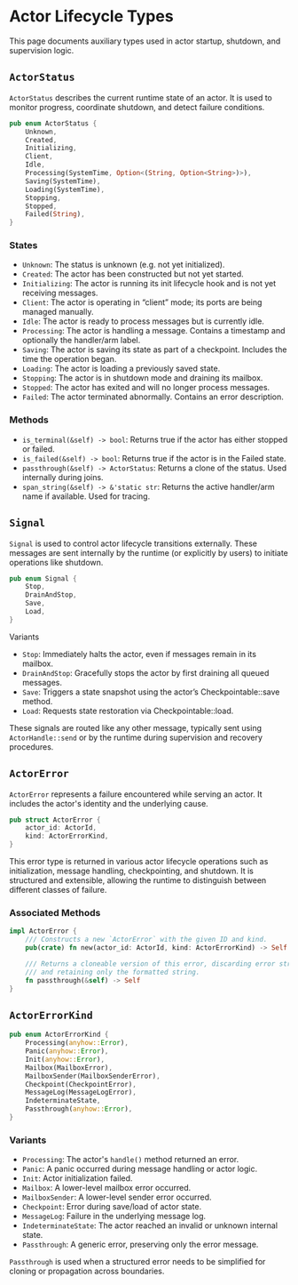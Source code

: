 # Actor Lifecycle Types

This page documents auxiliary types used in actor startup, shutdown, and supervision logic.

## `ActorStatus`

`ActorStatus` describes the current runtime state of an actor. It is used to monitor progress, coordinate shutdown, and detect failure conditions.
```rust
pub enum ActorStatus {
    Unknown,
    Created,
    Initializing,
    Client,
    Idle,
    Processing(SystemTime, Option<(String, Option<String>)>),
    Saving(SystemTime),
    Loading(SystemTime),
    Stopping,
    Stopped,
    Failed(String),
}
```

### States
- `Unknown`: The status is unknown (e.g. not yet initialized).
- `Created`: The actor has been constructed but not yet started.
- `Initializing`: The actor is running its init lifecycle hook and is not yet receiving messages.
- `Client`: The actor is operating in “client” mode; its ports are being managed manually.
- `Idle`: The actor is ready to process messages but is currently idle.
- `Processing`: The actor is handling a message. Contains a timestamp and optionally the handler/arm label.
- `Saving`: The actor is saving its state as part of a checkpoint. Includes the time the operation began.
- `Loading`: The actor is loading a previously saved state.
- `Stopping`: The actor is in shutdown mode and draining its mailbox.
- `Stopped`: The actor has exited and will no longer process messages.
- `Failed`: The actor terminated abnormally. Contains an error description.

### Methods
- `is_terminal(&self) -> bool`: Returns true if the actor has either stopped or failed.
- `is_failed(&self) -> bool`: Returns true if the actor is in the Failed state.
- `passthrough(&self) -> ActorStatus`: Returns a clone of the status. Used internally during joins.
- `span_string(&self) -> &'static str`: Returns the active handler/arm name if available. Used for tracing.

## `Signal`

`Signal` is used to control actor lifecycle transitions externally. These messages are sent internally by the runtime (or explicitly by users) to initiate operations like shutdown.
```rust
pub enum Signal {
    Stop,
    DrainAndStop,
    Save,
    Load,
}
```
Variants
- `Stop`: Immediately halts the actor, even if messages remain in its mailbox.
- `DrainAndStop`: Gracefully stops the actor by first draining all queued messages.
- `Save`: Triggers a state snapshot using the actor’s Checkpointable::save method.
- `Load`: Requests state restoration via Checkpointable::load.

These signals are routed like any other message, typically sent using `ActorHandle::send` or by the runtime during supervision and recovery procedures.

## `ActorError`

`ActorError` represents a failure encountered while serving an actor. It includes the actor's identity and the underlying cause.
```rust
pub struct ActorError {
    actor_id: ActorId,
    kind: ActorErrorKind,
}
```
This error type is returned in various actor lifecycle operations such as initialization, message handling, checkpointing, and shutdown. It is structured and extensible, allowing the runtime to distinguish between different classes of failure.

### Associated Methods
```rust
impl ActorError {
    /// Constructs a new `ActorError` with the given ID and kind.
    pub(crate) fn new(actor_id: ActorId, kind: ActorErrorKind) -> Self

    /// Returns a cloneable version of this error, discarding error structure
    /// and retaining only the formatted string.
    fn passthrough(&self) -> Self
}
```

## `ActorErrorKind`

```rust
pub enum ActorErrorKind {
    Processing(anyhow::Error),
    Panic(anyhow::Error),
    Init(anyhow::Error),
    Mailbox(MailboxError),
    MailboxSender(MailboxSenderError),
    Checkpoint(CheckpointError),
    MessageLog(MessageLogError),
    IndeterminateState,
    Passthrough(anyhow::Error),
}
```
### Variants

- `Processing`: The actor's `handle()` method returned an error.
- `Panic`: A panic occurred during message handling or actor logic.
- `Init`: Actor initialization failed.
- `Mailbox`: A lower-level mailbox error occurred.
- `MailboxSender`: A lower-level sender error occurred.
- `Checkpoint`: Error during save/load of actor state.
- `MessageLog`: Failure in the underlying message log.
- `IndeterminateState`: The actor reached an invalid or unknown internal state.
- `Passthrough`: A generic error, preserving only the error message.

`Passthrough` is used when a structured error needs to be simplified for cloning or propagation across boundaries.
